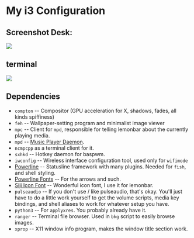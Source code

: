 # My i3 Configuration 


## Screenshot Desk:
![](https://raw.githubusercontent.com/magdeoz/dotfiles/master/screen/Screenshot-20170420112432_1366x768.png)

## terminal
![](https://raw.githubusercontent.com/magdeoz/dotfiles/master/screen/Screenshot-20170420112426_1366x768.png)

## Dependencies

* `compton` -- Compositor (GPU acceleration for X, shadows, fades, all kinds spiffiness)
* `feh` -- Wallpaper-setting program and minimalist image viewer
* `mpc` -- Client for `mpd`, responsible for telling lemonbar about the currently playing media.
* `mpd` -- [Music Player Daemon](https://wiki.archlinux.org/index.php/Music_Player_Daemon#Setup).
* `ncmpcpp` as a terminal client for it.
* `sxhkd` -- Hotkey daemon for baspwm.
* `iwconfig` -- Wireless interface configuration tool, used only for `wifimode`
* [Powerline](http://powerline.readthedocs.org/en/master/) -- Statusline framework with many plugins. Needed for `fish`, and shell styling.
* [Powerline Fonts](https://github.com/powerline/fonts) -- For the arrows and such.
* [Siji Icon Font](https://github.com/gstk/siji) -- Wonderful icon font, I use it for lemonbar.
* `pulseaudio` -- If you don't use / like pulseaudio, that's okay. You'll just have to do a little work yourself to get the volume scripts, media key bindings,
  and shell aliases to work for whatever setup you have.
* `python3` -- For `applyxres`. You probably already have it.
* `ranger` -- Terminal file browser. Used in `bkg` script to easily browse images.
* `xprop` -- X11 window info program, makes the window title section work.
